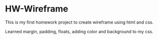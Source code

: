 # HW-Wireframe

This is my first homework project to create wireframe using html and css. 

Learned margin, padding, floats, adding color and background to my css. 